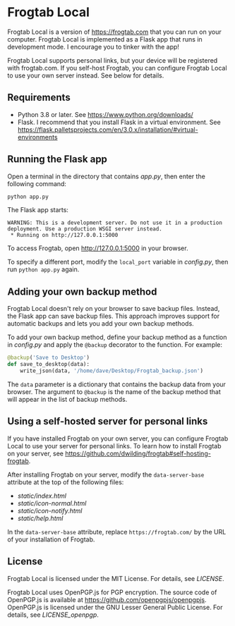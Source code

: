 # Frogtab Local

Frogtab Local is a version of https://frogtab.com that you can run on your computer.
Frogtab Local is implemented as a Flask app that runs in development mode.
I encourage you to tinker with the app!

Frogtab Local supports personal links, but your device will be registered with frogtab.com.
If you self-host Frogtab, you can configure Frogtab Local to use your own server instead.
See below for details.

## Requirements

  - Python 3.8 or later. See https://www.python.org/downloads/
  - Flask.
    I recommend that you install Flask in a virtual environment.
    See https://flask.palletsprojects.com/en/3.0.x/installation/#virtual-environments

## Running the Flask app

Open a terminal in the directory that contains *app.py*, then enter the following command:
    
```sh
python app.py
```

The Flask app starts:

```
WARNING: This is a development server. Do not use it in a production deployment. Use a production WSGI server instead.
 * Running on http://127.0.0.1:5000
```

To access Frogtab, open http://127.0.0.1:5000 in your browser.

To specify a different port, modify the `local_port` variable in *config.py*, then run `python app.py` again.

## Adding your own backup method

Frogtab Local doesn't rely on your browser to save backup files.
Instead, the Flask app can save backup files.
This approach improves support for automatic backups and lets you add your own backup methods.

To add your own backup method, define your backup method as a function in *config.py* and apply the `@backup` decorator to the function.
For example:

```py
@backup('Save to Desktop')
def save_to_desktop(data):
    write_json(data, '/home/dave/Desktop/Frogtab_backup.json')
```

The `data` parameter is a dictionary that contains the backup data from your browser.
The argument to `@backup` is the name of the backup method that will appear in the list of backup methods.

## Using a self-hosted server for personal links

If you have installed Frogtab on your own server, you can configure Frogtab Local to use your server for personal links.
To learn how to install Frogtab on your server, see https://github.com/dwilding/frogtab#self-hosting-frogtab.

After installing Frogtab on your server, modify the `data-server-base` attribute at the top of the following files:

  - *static/index.html*
  - *static/icon-normal.html*
  - *static/icon-notify.html*
  - *static/help.html*

In the `data-server-base` attribute, replace `https://frogtab.com/` by the URL of your installation of Frogtab.

## License

Frogtab Local is licensed under the MIT License.
For details, see *LICENSE*.

Frogtab Local uses OpenPGP.js for PGP encryption.
The source code of OpenPGP.js is available at https://github.com/openpgpjs/openpgpjs.
OpenPGP.js is licensed under the GNU Lesser General Public License.
For details, see *LICENSE_openpgp*.